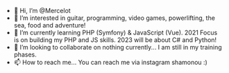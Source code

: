 - 👋 Hi, I’m @Mercelot
- 👀 I’m interested in guitar, programming, video games, powerlifting, the sea, food and adventure!
- 🌱 I’m currently learning PHP (Symfony) & JavaScript (Vue). 2021 Focus is on building my PHP and JS skills. 2023 will be about C# and Python! 
- 💞️ I’m looking to collaborate on nothing currently... I am still in my training phases. 
- 📫 How to reach me... You can reach me via instagram shamonou :) 

<!---
Mercelot/Mercelot is a ✨ special ✨ repository because its `README.md` (this file) appears on your GitHub profile.
You can click the Preview link to take a look at your changes.
--->
